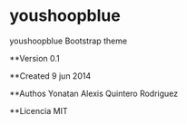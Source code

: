 youshoopblue
============

youshoopblue Bootstrap theme 



**Version 0.1

**Created 9 jun 2014

**Authos Yonatan Alexis Quintero Rodriguez

**Licencia MIT
